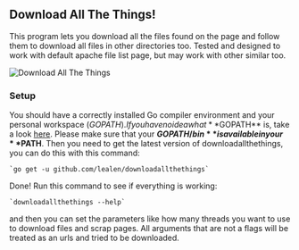 ## Download All The Things!

This program lets you download all the files found on the page and follow them to download all files in other directories too. Tested and designed to work with default apache file list page, but may work with other similar too.

![Download All The Things](https://i.imgur.com/pwAzz8a.jpg)

### Setup

You should have a correctly installed Go compiler environment and your personal workspace ($GOPATH). If you have no idea what **$GOPATH** is, take a look [here](http://golang.org/doc/code.html). Please make sure that your **$GOPATH/bin** is available in your **$PATH**. 
Then you need to get the latest version of downloadallthethings, you can do this with this command:

    `go get -u github.com/lealen/downloadallthethings`

Done!
Run this command to see if everything is working:

    `downloadallthethings --help`

and then you can set the parameters like how many threads you want to use to download files and scrap pages. All arguments that are not a flags will be treated as an urls and tried to be downloaded.